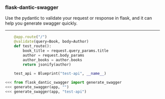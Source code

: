 ### flask-dantic-swagger

Use the pydantic to validate your request or response in flask,
and it can help you generate swagger quickly.

------------------
``` test/app.py
    @app.route("/")
    @validate(query=Book, body=Author)
    def test_route():
        book_title = request.query_params.title
        author = request.body_params
        author_books = author.books
        return jsonify(author)
    
    test_api = Blueprint("test-api", __name__)

<<< from flask_dantic_swagger import generate_swagger
<<< generate_swagger(app, "")
<<< generate_swagger(app, "test-api") 
```
